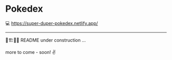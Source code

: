 # Pokedex

💻 https://super-duper-pokedex.netlify.app/

<hr>

🚧🏗️👷‍♀️ README under construction ...

more to come - soon! ✌️
